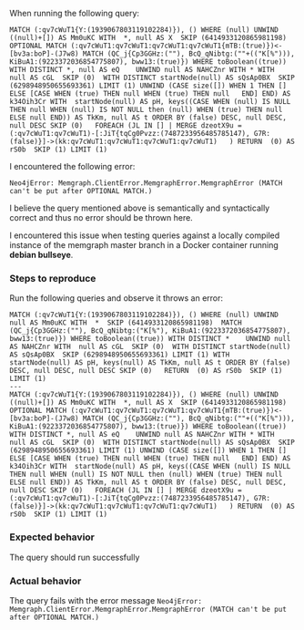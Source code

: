 When running the following query:
```cypher
MATCH (:qv7cWuT1{Y:(1939067803119102284)}), () WHERE (null) UNWIND ((null)+[]) AS Mm0uKC WITH  *, null AS X  SKIP (6414933120865981198)  OPTIONAL MATCH (:qv7cWuT1:qv7cWuT1:qv7cWuT1:qv7cWuT1{mTB:(true)})<-[bv3a:boP]-(J7w8) MATCH (QC_j{Cp3GGHz:(""), BcQ_qNibtg:(""+(("K[%"))), KiBuA1:(9223372036854775807), bww13:(true)}) WHERE toBoolean((true)) WITH DISTINCT *, null AS eQ    UNWIND null AS NAHCZnr WITH * WITH  null AS cGL  SKIP (0)  WITH DISTINCT startNode(null) AS sQsAp0BX  SKIP (6298948950655693361) LIMIT (1) UNWIND (CASE size([]) WHEN 1 THEN [] ELSE [CASE WHEN (true) THEN null WHEN (true) THEN null   END] END) AS k34Oih3Cr WITH  startNode(null) AS pH, keys((CASE WHEN (null) IS NULL THEN null WHEN (null) IS NOT NULL then (null) WHEN (true) THEN null  ELSE null END)) AS TkKm, null AS t ORDER BY (false) DESC, null DESC, null DESC SKIP (0)   FOREACH (JL IN [] | MERGE dzeotX9u = (:qv7cWuT1:qv7cWuT1)-[:JiT{tqCg0Pvzz:(7487233956485785147), G7R:(false)}]->(kk:qv7cWuT1:qv7cWuT1:qv7cWuT1:qv7cWuT1)   ) RETURN  (0) AS rS0b  SKIP (1) LIMIT (1)
```

I encountered the following error:
```
Neo4jError: Memgraph.ClientError.MemgraphError.MemgraphError (MATCH can't be put after OPTIONAL MATCH.)
```

I believe the query mentioned above is semantically and syntactically correct and thus no error should be thrown here.

I encountered this issue when testing queries against a locally compiled instance of the memgraph master branch in a Docker container running **debian bullseye**.

### Steps to reproduce
Run the following queries and observe it throws an error:
```cypher
MATCH (:qv7cWuT1{Y:(1939067803119102284)}), () WHERE (null) UNWIND null AS Mm0uKC WITH  *  SKIP (6414933120865981198)  MATCH (QC_j{Cp3GGHz:(""), BcQ_qNibtg:("K[%"), KiBuA1:(9223372036854775807), bww13:(true)}) WHERE toBoolean((true)) WITH DISTINCT *    UNWIND null AS NAHCZnr WITH  null AS cGL  SKIP (0)  WITH DISTINCT startNode(null) AS sQsAp0BX  SKIP (6298948950655693361) LIMIT (1) WITH  startNode(null) AS pH, keys(null) AS TkKm, null AS t ORDER BY (false) DESC, null DESC, null DESC SKIP (0)   RETURN  (0) AS rS0b  SKIP (1) LIMIT (1)
---
MATCH (:qv7cWuT1{Y:(1939067803119102284)}), () WHERE (null) UNWIND ((null)+[]) AS Mm0uKC WITH  *, null AS X  SKIP (6414933120865981198)  OPTIONAL MATCH (:qv7cWuT1:qv7cWuT1:qv7cWuT1:qv7cWuT1{mTB:(true)})<-[bv3a:boP]-(J7w8) MATCH (QC_j{Cp3GGHz:(""), BcQ_qNibtg:(""+(("K[%"))), KiBuA1:(9223372036854775807), bww13:(true)}) WHERE toBoolean((true)) WITH DISTINCT *, null AS eQ    UNWIND null AS NAHCZnr WITH * WITH  null AS cGL  SKIP (0)  WITH DISTINCT startNode(null) AS sQsAp0BX  SKIP (6298948950655693361) LIMIT (1) UNWIND (CASE size([]) WHEN 1 THEN [] ELSE [CASE WHEN (true) THEN null WHEN (true) THEN null   END] END) AS k34Oih3Cr WITH  startNode(null) AS pH, keys((CASE WHEN (null) IS NULL THEN null WHEN (null) IS NOT NULL then (null) WHEN (true) THEN null  ELSE null END)) AS TkKm, null AS t ORDER BY (false) DESC, null DESC, null DESC SKIP (0)   FOREACH (JL IN [] | MERGE dzeotX9u = (:qv7cWuT1:qv7cWuT1)-[:JiT{tqCg0Pvzz:(7487233956485785147), G7R:(false)}]->(kk:qv7cWuT1:qv7cWuT1:qv7cWuT1:qv7cWuT1)   ) RETURN  (0) AS rS0b  SKIP (1) LIMIT (1)
```

### Expected behavior
The query should run successfully

### Actual behavior
The query fails with the error message `Neo4jError: Memgraph.ClientError.MemgraphError.MemgraphError (MATCH can't be put after OPTIONAL MATCH.)`